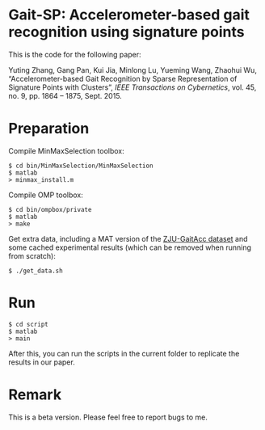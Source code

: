 # Gait-SP: Accelerometer-based gait recognition using signature points

This is the code for the following paper:

Yuting Zhang, Gang Pan, Kui Jia, Minlong Lu, Yueming Wang, Zhaohui Wu, “Accelerometer-based Gait Recognition by Sparse Representation of Signature Points with Clusters”, *IEEE Transactions on Cybernetics*, vol. 45, no. 9, pp. 1864 – 1875, Sept. 2015.


Preparation
===

Compile MinMaxSelection toolbox:

	$ cd bin/MinMaxSelection/MinMaxSelection
	$ matlab
	> minmax_install.m

Compile OMP toolbox:

	$ cd bin/ompbox/private
	$ matlab
	> make

Get extra data, including a MAT version of the [ZJU-GaitAcc dataset](http://www.ytzhang.net/datasets/zju-gaitacc) and some cached experimental results (which can be removed when running from scratch):

	$ ./get_data.sh	


Run
===

	$ cd script
	$ matlab
	> main

After this, you can run the scripts in the current folder to replicate the results in our paper.

Remark
===

This is a beta version. Please feel free to report bugs to me. 
